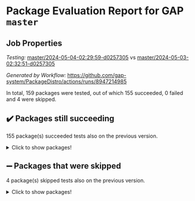 # Package Evaluation Report for GAP `master`

## Job Properties

*Testing:* [master/2024-05-04-02:29:59-d0257305](https://github.com/gap-system/PackageDistro/blob/data/reports/master/2024-05-04-02:29:59-d0257305) vs [master/2024-05-03-02:32:51-d0257305](https://github.com/gap-system/PackageDistro/blob/data/reports/master/2024-05-03-02:32:51-d0257305)

*Generated by Workflow:* https://github.com/gap-system/PackageDistro/actions/runs/8947214985

In total, 159 packages were tested, out of which 155 succeeded, 0 failed and 4 were skipped.

## :heavy_check_mark: Packages still succeeding

155 package(s) succeeded tests also on the previous version.
<details><summary>Click to show packages!</summary>

- 4ti2interface 2023.02-04 [(success)](https://github.com/gap-system/PackageDistro/actions/runs/8947214985/job/24579016378)
- ace 5.6.2 [(success)](https://github.com/gap-system/PackageDistro/actions/runs/8947214985/job/24579016472)
- aclib 1.3.2 [(success)](https://github.com/gap-system/PackageDistro/actions/runs/8947214985/job/24579016545)
- agt 0.3.1 [(success)](https://github.com/gap-system/PackageDistro/actions/runs/8947214985/job/24579016616)
- alnuth 3.2.1 [(success)](https://github.com/gap-system/PackageDistro/actions/runs/8947214985/job/24579016689)
- anupq 3.3.0 [(success)](https://github.com/gap-system/PackageDistro/actions/runs/8947214985/job/24579016766)
- atlasrep 2.1.8 [(success)](https://github.com/gap-system/PackageDistro/actions/runs/8947214985/job/24579016835)
- autodoc 2023.06.19 [(success)](https://github.com/gap-system/PackageDistro/actions/runs/8947214985/job/24579016962)
- automata 1.15 [(success)](https://github.com/gap-system/PackageDistro/actions/runs/8947214985/job/24579018193)
- automgrp 1.3.2 [(success)](https://github.com/gap-system/PackageDistro/actions/runs/8947214985/job/24579018419)
- autpgrp 1.11 [(success)](https://github.com/gap-system/PackageDistro/actions/runs/8947214985/job/24579018566)
- cap 2024.04-01 [(success)](https://github.com/gap-system/PackageDistro/actions/runs/8947214985/job/24579019312)
- caratinterface 2.3.6 [(success)](https://github.com/gap-system/PackageDistro/actions/runs/8947214985/job/24579019914)
- cddinterface 2022.11.01 [(success)](https://github.com/gap-system/PackageDistro/actions/runs/8947214985/job/24579020019)
- circle 1.6.6 [(success)](https://github.com/gap-system/PackageDistro/actions/runs/8947214985/job/24579020129)
- classicpres 1.22 [(success)](https://github.com/gap-system/PackageDistro/actions/runs/8947214985/job/24579020221)
- cohomolo 1.6.11 [(success)](https://github.com/gap-system/PackageDistro/actions/runs/8947214985/job/24579020316)
- congruence 1.2.6 [(success)](https://github.com/gap-system/PackageDistro/actions/runs/8947214985/job/24579020410)
- corelg 1.56 [(success)](https://github.com/gap-system/PackageDistro/actions/runs/8947214985/job/24579020504)
- crime 1.6 [(success)](https://github.com/gap-system/PackageDistro/actions/runs/8947214985/job/24579020594)
- crisp 1.4.6 [(success)](https://github.com/gap-system/PackageDistro/actions/runs/8947214985/job/24579020687)
- crypting 0.10.4 [(success)](https://github.com/gap-system/PackageDistro/actions/runs/8947214985/job/24579020792)
- cryst 4.1.27 [(success)](https://github.com/gap-system/PackageDistro/actions/runs/8947214985/job/24579020877)
- crystcat 1.1.10 [(success)](https://github.com/gap-system/PackageDistro/actions/runs/8947214985/job/24579020972)
- ctbllib 1.3.9 [(success)](https://github.com/gap-system/PackageDistro/actions/runs/8947214985/job/24579021074)
- cubefree 1.19 [(success)](https://github.com/gap-system/PackageDistro/actions/runs/8947214985/job/24579021175)
- curlinterface 2.3.2 [(success)](https://github.com/gap-system/PackageDistro/actions/runs/8947214985/job/24579021265)
- cvec 2.8.1 [(success)](https://github.com/gap-system/PackageDistro/actions/runs/8947214985/job/24579021354)
- datastructures 0.3.0 [(success)](https://github.com/gap-system/PackageDistro/actions/runs/8947214985/job/24579021426)
- deepthought 1.0.6 [(success)](https://github.com/gap-system/PackageDistro/actions/runs/8947214985/job/24579021513)
- design 1.8 [(success)](https://github.com/gap-system/PackageDistro/actions/runs/8947214985/job/24579021593)
- difsets 2.3.1 [(success)](https://github.com/gap-system/PackageDistro/actions/runs/8947214985/job/24579021676)
- digraphs 1.7.1 [(success)](https://github.com/gap-system/PackageDistro/actions/runs/8947214985/job/24579021745)
- edim 1.3.8 [(success)](https://github.com/gap-system/PackageDistro/actions/runs/8947214985/job/24579021820)
- example 4.3.4 [(success)](https://github.com/gap-system/PackageDistro/actions/runs/8947214985/job/24579021890)
- examplesforhomalg 2023.10-01 [(success)](https://github.com/gap-system/PackageDistro/actions/runs/8947214985/job/24579021947)
- factint 1.6.3 [(success)](https://github.com/gap-system/PackageDistro/actions/runs/8947214985/job/24579022022)
- ferret 1.0.10 [(success)](https://github.com/gap-system/PackageDistro/actions/runs/8947214985/job/24579022110)
- fga 1.5.0 [(success)](https://github.com/gap-system/PackageDistro/actions/runs/8947214985/job/24579022186)
- fining 1.5.6 [(success)](https://github.com/gap-system/PackageDistro/actions/runs/8947214985/job/24579022269)
- float 1.0.4 [(success)](https://github.com/gap-system/PackageDistro/actions/runs/8947214985/job/24579022357)
- format 1.4.4 [(success)](https://github.com/gap-system/PackageDistro/actions/runs/8947214985/job/24579022446)
- forms 1.2.11 [(success)](https://github.com/gap-system/PackageDistro/actions/runs/8947214985/job/24579022558)
- fplsa 1.2.6 [(success)](https://github.com/gap-system/PackageDistro/actions/runs/8947214985/job/24579022665)
- fr 2.4.13 [(success)](https://github.com/gap-system/PackageDistro/actions/runs/8947214985/job/24579022750)
- francy 2.0.3 [(success)](https://github.com/gap-system/PackageDistro/actions/runs/8947214985/job/24579022855)
- fwtree 1.3 [(success)](https://github.com/gap-system/PackageDistro/actions/runs/8947214985/job/24579022968)
- gapdoc 1.6.7 [(success)](https://github.com/gap-system/PackageDistro/actions/runs/8947214985/job/24579023084)
- gauss 2023.02-04 [(success)](https://github.com/gap-system/PackageDistro/actions/runs/8947214985/job/24579023192)
- gaussforhomalg 2023.11-01 [(success)](https://github.com/gap-system/PackageDistro/actions/runs/8947214985/job/24579023299)
- gbnp 1.0.5 [(success)](https://github.com/gap-system/PackageDistro/actions/runs/8947214985/job/24579023426)
- generalizedmorphismsforcap 2024.04-01 [(success)](https://github.com/gap-system/PackageDistro/actions/runs/8947214985/job/24579023545)
- genss 1.6.8 [(success)](https://github.com/gap-system/PackageDistro/actions/runs/8947214985/job/24579023661)
- gradedmodules 2024.01-01 [(success)](https://github.com/gap-system/PackageDistro/actions/runs/8947214985/job/24579023792)
- gradedringforhomalg 2023.08-01 [(success)](https://github.com/gap-system/PackageDistro/actions/runs/8947214985/job/24579023910)
- grape 4.9.0 [(success)](https://github.com/gap-system/PackageDistro/actions/runs/8947214985/job/24579023995)
- groupoids 1.74 [(success)](https://github.com/gap-system/PackageDistro/actions/runs/8947214985/job/24579024066)
- grpconst 2.6.5 [(success)](https://github.com/gap-system/PackageDistro/actions/runs/8947214985/job/24579024140)
- guarana 0.96.3 [(success)](https://github.com/gap-system/PackageDistro/actions/runs/8947214985/job/24579024219)
- guava 3.19 [(success)](https://github.com/gap-system/PackageDistro/actions/runs/8947214985/job/24579024307)
- hap 1.62 [(success)](https://github.com/gap-system/PackageDistro/actions/runs/8947214985/job/24579024397)
- hapcryst 0.1.15 [(success)](https://github.com/gap-system/PackageDistro/actions/runs/8947214985/job/24579024493)
- hecke 1.5.3 [(success)](https://github.com/gap-system/PackageDistro/actions/runs/8947214985/job/24579024578)
- help 4.0 [(success)](https://github.com/gap-system/PackageDistro/actions/runs/8947214985/job/24579024661)
- homalg 2024.01-01 [(success)](https://github.com/gap-system/PackageDistro/actions/runs/8947214985/job/24579024753)
- homalgtocas 2023.11-01 [(success)](https://github.com/gap-system/PackageDistro/actions/runs/8947214985/job/24579024843)
- idrel 2.46 [(success)](https://github.com/gap-system/PackageDistro/actions/runs/8947214985/job/24579024935)
- images 1.3.2 [(success)](https://github.com/gap-system/PackageDistro/actions/runs/8947214985/job/24579025025)
- intpic 0.3.0 [(success)](https://github.com/gap-system/PackageDistro/actions/runs/8947214985/job/24579025100)
- io 4.8.2 [(success)](https://github.com/gap-system/PackageDistro/actions/runs/8947214985/job/24579025176)
- io_forhomalg 2023.02-04 [(success)](https://github.com/gap-system/PackageDistro/actions/runs/8947214985/job/24579025268)
- irredsol 1.4.4 [(success)](https://github.com/gap-system/PackageDistro/actions/runs/8947214985/job/24579025384)
- json 2.2.1 [(success)](https://github.com/gap-system/PackageDistro/actions/runs/8947214985/job/24579025492)
- jupyterkernel 1.5.0 [(success)](https://github.com/gap-system/PackageDistro/actions/runs/8947214985/job/24579025583)
- jupyterviz 1.5.6 [(success)](https://github.com/gap-system/PackageDistro/actions/runs/8947214985/job/24579025703)
- kan 1.37 [(success)](https://github.com/gap-system/PackageDistro/actions/runs/8947214985/job/24579025788)
- kbmag 1.5.11 [(success)](https://github.com/gap-system/PackageDistro/actions/runs/8947214985/job/24579025874)
- laguna 3.9.6 [(success)](https://github.com/gap-system/PackageDistro/actions/runs/8947214985/job/24579025972)
- liealgdb 2.2.1 [(success)](https://github.com/gap-system/PackageDistro/actions/runs/8947214985/job/24579026065)
- liepring 2.8 [(success)](https://github.com/gap-system/PackageDistro/actions/runs/8947214985/job/24579026138)
- liering 2.4.2 [(success)](https://github.com/gap-system/PackageDistro/actions/runs/8947214985/job/24579026233)
- linearalgebraforcap 2024.04-02 [(success)](https://github.com/gap-system/PackageDistro/actions/runs/8947214985/job/24579026293)
- lins 0.9 [(success)](https://github.com/gap-system/PackageDistro/actions/runs/8947214985/job/24579026369)
- localizeringforhomalg 2023.10-01 [(success)](https://github.com/gap-system/PackageDistro/actions/runs/8947214985/job/24579026447)
- loops 3.4.3 [(success)](https://github.com/gap-system/PackageDistro/actions/runs/8947214985/job/24579026539)
- lpres 1.0.3 [(success)](https://github.com/gap-system/PackageDistro/actions/runs/8947214985/job/24579026644)
- majoranaalgebras 1.5.1 [(success)](https://github.com/gap-system/PackageDistro/actions/runs/8947214985/job/24579026734)
- mapclass 1.4.6 [(success)](https://github.com/gap-system/PackageDistro/actions/runs/8947214985/job/24579026827)
- matgrp 0.70 [(success)](https://github.com/gap-system/PackageDistro/actions/runs/8947214985/job/24579026920)
- matricesforhomalg 2024.02-01 [(success)](https://github.com/gap-system/PackageDistro/actions/runs/8947214985/job/24579027043)
- modisom 2.5.4 [(success)](https://github.com/gap-system/PackageDistro/actions/runs/8947214985/job/24579027167)
- modulepresentationsforcap 2024.04-01 [(success)](https://github.com/gap-system/PackageDistro/actions/runs/8947214985/job/24579027286)
- modules 2024.01-01 [(success)](https://github.com/gap-system/PackageDistro/actions/runs/8947214985/job/24579027393)
- monoidalcategories 2024.04-01 [(success)](https://github.com/gap-system/PackageDistro/actions/runs/8947214985/job/24579027511)
- nconvex 2022.09-01 [(success)](https://github.com/gap-system/PackageDistro/actions/runs/8947214985/job/24579027602)
- nilmat 1.4.2 [(success)](https://github.com/gap-system/PackageDistro/actions/runs/8947214985/job/24579027716)
- nock 1.5 [(success)](https://github.com/gap-system/PackageDistro/actions/runs/8947214985/job/24579027825)
- normalizinterface 1.3.6 [(success)](https://github.com/gap-system/PackageDistro/actions/runs/8947214985/job/24579027925)
- nq 2.5.11 [(success)](https://github.com/gap-system/PackageDistro/actions/runs/8947214985/job/24579028037)
- numericalsgps 1.3.1 [(success)](https://github.com/gap-system/PackageDistro/actions/runs/8947214985/job/24579028132)
- openmath 11.5.3 [(success)](https://github.com/gap-system/PackageDistro/actions/runs/8947214985/job/24579028234)
- orb 4.9.0 [(success)](https://github.com/gap-system/PackageDistro/actions/runs/8947214985/job/24579028355)
- packagemanager 1.4.3 [(success)](https://github.com/gap-system/PackageDistro/actions/runs/8947214985/job/24579028470)
- patternclass 2.4.3 [(success)](https://github.com/gap-system/PackageDistro/actions/runs/8947214985/job/24579028582)
- permut 2.0.5 [(success)](https://github.com/gap-system/PackageDistro/actions/runs/8947214985/job/24579028713)
- polenta 1.3.10 [(success)](https://github.com/gap-system/PackageDistro/actions/runs/8947214985/job/24579028855)
- polymaking 0.8.7 [(success)](https://github.com/gap-system/PackageDistro/actions/runs/8947214985/job/24579029001)
- primgrp 3.4.4 [(success)](https://github.com/gap-system/PackageDistro/actions/runs/8947214985/job/24579029102)
- profiling 2.5.4 [(success)](https://github.com/gap-system/PackageDistro/actions/runs/8947214985/job/24579029227)
- qdistrnd 0.9.4 [(success)](https://github.com/gap-system/PackageDistro/actions/runs/8947214985/job/24579029329)
- qpa 1.35 [(success)](https://github.com/gap-system/PackageDistro/actions/runs/8947214985/job/24579029427)
- quagroup 1.8.4 [(success)](https://github.com/gap-system/PackageDistro/actions/runs/8947214985/job/24579029518)
- radiroot 2.9 [(success)](https://github.com/gap-system/PackageDistro/actions/runs/8947214985/job/24579029594)
- rcwa 4.7.1 [(success)](https://github.com/gap-system/PackageDistro/actions/runs/8947214985/job/24579029694)
- rds 1.8 [(success)](https://github.com/gap-system/PackageDistro/actions/runs/8947214985/job/24579029784)
- recog 1.4.2 [(success)](https://github.com/gap-system/PackageDistro/actions/runs/8947214985/job/24579029880)
- repndecomp 1.3.0 [(success)](https://github.com/gap-system/PackageDistro/actions/runs/8947214985/job/24579029965)
- repsn 3.1.2 [(success)](https://github.com/gap-system/PackageDistro/actions/runs/8947214985/job/24579030043)
- resclasses 4.7.3 [(success)](https://github.com/gap-system/PackageDistro/actions/runs/8947214985/job/24579030122)
- ringsforhomalg 2023.11-02 [(success)](https://github.com/gap-system/PackageDistro/actions/runs/8947214985/job/24579030223)
- sco 2023.08-01 [(success)](https://github.com/gap-system/PackageDistro/actions/runs/8947214985/job/24579030329)
- scscp 2.4.2 [(success)](https://github.com/gap-system/PackageDistro/actions/runs/8947214985/job/24579030414)
- semigroups 5.3.7 [(success)](https://github.com/gap-system/PackageDistro/actions/runs/8947214985/job/24579030498)
- sglppow 2.4 [(success)](https://github.com/gap-system/PackageDistro/actions/runs/8947214985/job/24579030585)
- sgpviz 0.999.5 [(success)](https://github.com/gap-system/PackageDistro/actions/runs/8947214985/job/24579030679)
- simpcomp 2.1.14 [(success)](https://github.com/gap-system/PackageDistro/actions/runs/8947214985/job/24579030755)
- singular 2023.02.09 [(success)](https://github.com/gap-system/PackageDistro/actions/runs/8947214985/job/24579030848)
- sl2reps 1.1 [(success)](https://github.com/gap-system/PackageDistro/actions/runs/8947214985/job/24579030937)
- sla 1.5.3 [(success)](https://github.com/gap-system/PackageDistro/actions/runs/8947214985/job/24579031011)
- smallgrp 1.5.3 [(success)](https://github.com/gap-system/PackageDistro/actions/runs/8947214985/job/24579031109)
- smallsemi 0.6.13 [(success)](https://github.com/gap-system/PackageDistro/actions/runs/8947214985/job/24579031203)
- sonata 2.9.6 [(success)](https://github.com/gap-system/PackageDistro/actions/runs/8947214985/job/24579031290)
- sophus 1.27 [(success)](https://github.com/gap-system/PackageDistro/actions/runs/8947214985/job/24579031376)
- sotgrps 1.2 [(success)](https://github.com/gap-system/PackageDistro/actions/runs/8947214985/job/24579031479)
- spinsym 1.5.2 [(success)](https://github.com/gap-system/PackageDistro/actions/runs/8947214985/job/24579031574)
- standardff 1.0 [(success)](https://github.com/gap-system/PackageDistro/actions/runs/8947214985/job/24579031659)
- symbcompcc 1.3.2 [(success)](https://github.com/gap-system/PackageDistro/actions/runs/8947214985/job/24579031760)
- thelma 1.3 [(success)](https://github.com/gap-system/PackageDistro/actions/runs/8947214985/job/24579031861)
- tomlib 1.2.11 [(success)](https://github.com/gap-system/PackageDistro/actions/runs/8947214985/job/24579031959)
- toolsforhomalg 2023.11-01 [(success)](https://github.com/gap-system/PackageDistro/actions/runs/8947214985/job/24579032045)
- toric 1.9.5 [(success)](https://github.com/gap-system/PackageDistro/actions/runs/8947214985/job/24579032127)
- toricvarieties 2022.07.13 [(success)](https://github.com/gap-system/PackageDistro/actions/runs/8947214985/job/24579032229)
- transgrp 3.6.5 [(success)](https://github.com/gap-system/PackageDistro/actions/runs/8947214985/job/24579032324)
- typeset 1.2.2 [(success)](https://github.com/gap-system/PackageDistro/actions/runs/8947214985/job/24579032426)
- ugaly 4.1.3 [(success)](https://github.com/gap-system/PackageDistro/actions/runs/8947214985/job/24579032517)
- unipot 1.5 [(success)](https://github.com/gap-system/PackageDistro/actions/runs/8947214985/job/24579032630)
- unitlib 4.2.0 [(success)](https://github.com/gap-system/PackageDistro/actions/runs/8947214985/job/24579032740)
- utils 0.85 [(success)](https://github.com/gap-system/PackageDistro/actions/runs/8947214985/job/24579032851)
- uuid 0.7 [(success)](https://github.com/gap-system/PackageDistro/actions/runs/8947214985/job/24579032926)
- walrus 0.9991 [(success)](https://github.com/gap-system/PackageDistro/actions/runs/8947214985/job/24579033004)
- wedderga 4.10.5 [(success)](https://github.com/gap-system/PackageDistro/actions/runs/8947214985/job/24579033095)
- xmod 2.92 [(success)](https://github.com/gap-system/PackageDistro/actions/runs/8947214985/job/24579033174)
- xmodalg 1.23 [(success)](https://github.com/gap-system/PackageDistro/actions/runs/8947214985/job/24579033263)
- yangbaxter 0.10.3 [(success)](https://github.com/gap-system/PackageDistro/actions/runs/8947214985/job/24579033462)
- zeromqinterface 0.14 [(success)](https://github.com/gap-system/PackageDistro/actions/runs/8947214985/job/24579033526)
</details>

## :heavy_minus_sign: Packages that were skipped

4 package(s) skipped tests also on the previous version.
<details><summary>Click to show packages!</summary>

- browse 1.8.21 [(skipped)](https://github.com/gap-system/PackageDistro/actions/runs/8947214985/job/24578860476)
- itc 1.5.1 [(skipped)](https://github.com/gap-system/PackageDistro/actions/runs/8947214985/job/24578860476)
- polycyclic 2.16 [(skipped)](https://github.com/gap-system/PackageDistro/actions/runs/8947214985/job/24578860476)
- xgap 4.32 [(skipped)](https://github.com/gap-system/PackageDistro/actions/runs/8947214985/job/24578860476)
</details>

